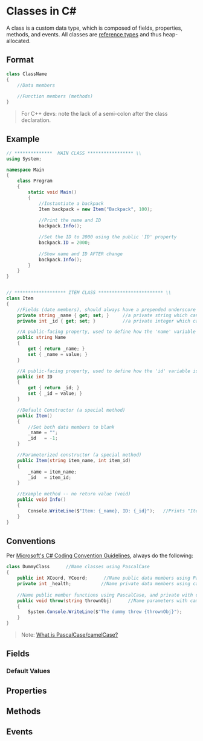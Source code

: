 # Classes in C#
A class is a custom data type, which is composed of fields, properties, methods, and events. All classes are [reference types](https://docs.microsoft.com/en-us/dotnet/csharp/language-reference/keywords/reference-types) and thus heap-allocated.

## Format
```C#
class ClassName
{
    //Data members
    
    //Function members (methods)
}
```
> For C++ devs: note the lack of a semi-colon after the class declaration.

## Example
```C#
// **************  MAIN CLASS ***************** \\
using System;

namespace Main
{
    class Program
    {
        static void Main()
        {
            //Instantiate a backpack
            Item backpack = new Item("Backpack", 100);
            
            //Print the name and ID
            backpack.Info();

            //Set the ID to 2000 using the public 'ID' property
            backpack.ID = 2000;
            
            //Show name and ID AFTER change
            backpack.Info();
        }
    }
}


// ******************* ITEM CLASS ************************ \\
class Item
{ 
    //Fields (date members), should always have a prepended underscore
    private string _name { get; set; }     //a private string which can be read and written
    private int _id { get; set; }          //a private integer which can be read and written

    //A public-facing property, used to define how the 'name' variable is read and written
    public string Name
    {
        get { return _name; }
        set { _name = value; }
    }

    //A public-facing property, used to define how the 'id' variable is read and written
    public int ID
    {
        get { return _id; }
        set { _id = value; }
    }

    //Default Constructor (a special method)
    public Item()
    {
        //Set both data members to blank
        _name = "";
        _id   = -1;
    }

    //Parameterized constructor (a special method)
    public Item(string item_name, int item_id)
    {
        _name = item_name;
        _id   = item_id;
    }

    //Example method -- no return value (void)
    public void Info()
    {
        Console.WriteLine($"Item: {_name}, ID: {_id}");   //Prints "Item: <item>, ID: <id>"
    }
}
```

## Conventions
Per [Microsoft's C# Coding Convention Guidelines](https://docs.microsoft.com/en-us/dotnet/csharp/fundamentals/coding-style/coding-conventions), always do the following:
```C#
class DummyClass      //Name classes using PascalCase
{
    public int XCoord, YCoord;      //Name public data members using PascalCase
    private int _health;           //Name private data members using camelCase AND prepending an underscore, _
    
    //Name public member functions using PascalCase, and private with camelCase
    public void throw(string thrownObj)      //Name parameters with camelCase
    {
        System.Console.WriteLine($"The dummy threw {thrownObj}");
    }
}
```
> Note: [What is PascalCase/camelCase?](https://techterms.com/definition/pascalcase)

## Fields

### Default Values

## Properties

## Methods

## Events


